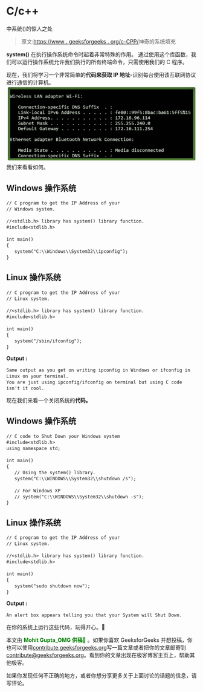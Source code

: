 # C/c++

中系统()的惊人之处

> 原文:[https://www . geeksforgeeks . org/c-CPP/](https://www.geeksforgeeks.org/amazing-stuff-with-system-in-c-cpp/)神奇的系统填充

**system()** 在执行操作系统命令时起着非常特殊的作用。
通过使用这个库函数，我们可以运行操作系统允许我们执行的所有终端命令，只需使用我们的 C 程序。

现在，我们将学习一个非常简单的**代码来获取 IP 地址**-识别每台使用该互联网协议进行通信的计算机。
[![IP address](img/9019e9b5b78e060cee6af823d2f14f52.png)](https://media.geeksforgeeks.org/wp-content/uploads/Untitled-drawing3.jpg) 
我们来看看如何。

## Windows 操作系统

```
// C program to get the IP Address of your 
// Windows system.

//<stdlib.h> library has system() library function.
#include<stdlib.h> 

int main()
{
   system("C:\\Windows\\System32\\ipconfig");
}
```

## Linux 操作系统

```
// C program to get the IP Address of your
// Linux system.

//<stdlib.h> library has system() library function.
#include<stdlib.h>

int main()
{
   system("/sbin/ifconfig");
}
```

**Output :**

```
Same output as you get on writing ipconfig in Windows or ifconfig in Linux on your terminal.
You are just using ipconfig/ifconfig on terminal but using C code isn't it cool.
```

现在我们来看一个关闭系统的**代码。**

## Windows 操作系统

```
// C code to Shut Down your Windows system
#include<stdlib.h>
using namespace std; 

int main()
{
   // Using the system() library.
   system("C:\\WINDOWS\\System32\\shutdown /s");

   // For Windows XP
   // system("C:\\WINDOWS\\System32\\shutdown -s");
}
```

## Linux 操作系统

```
// C program to get the IP Address of your
// Linux system.

//<stdlib.h> library has system() library function.
#include<stdlib.h>

int main()
{
   system("sudo shutdown now");
}
```

**Output :**

```
An alert box appears telling you that your System will Shut Down.
```

在你的系统上运行这些代码，玩得开心。🙂

本文由 <font color="green">**Mohit Gupta_OMG 供稿🙂**</font> 。如果你喜欢 GeeksforGeeks 并想投稿，你也可以使用[contribute.geeksforgeeks.org](http://www.contribute.geeksforgeeks.org)写一篇文章或者把你的文章邮寄到 contribute@geeksforgeeks.org。看到你的文章出现在极客博客主页上，帮助其他极客。

如果你发现任何不正确的地方，或者你想分享更多关于上面讨论的话题的信息，请写评论。